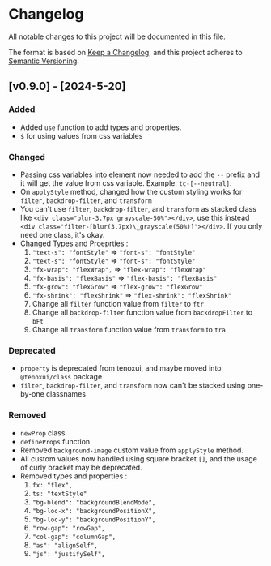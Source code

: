 # Changelog

All notable changes to this project will be documented in this file.

The format is based on [Keep a Changelog](https://keepachangelog.com/en/1.1.0/),
and this project adheres to [Semantic Versioning](https://semver.org/spec/v2.0.0.html).

## [v0.9.0] - [2024-5-20]

### Added

- Added `use` function to add types and properties.
- `$` for using values from css variables

### Changed

- Passing css variables into element now needed to add the `--` prefix and it will get the value from css variable. Example: `tc-[--neutral]`.
- On `applyStyle` method, changed how the custom styling works for `filter`, `backdrop-filter`, and `transform`
- You can't use `filter`, `backdrop-filter`, and `transform` as stacked class like `<div class="blur-3.7px grayscale-50%"></div>`, use this instead `<div class="filter-[blur(3.7px)\_grayscale(50%)]"></div>`. If you only need one class, it's okay.
- Changed Types and Proeprties :
  1. `"text-s": "fontStyle"` => `"font-s": "fontStyle"`
  2. `"text-s": "fontStyle"` => `"font-s": "fontStyle"`
  3. `"fx-wrap": "flexWrap",` => `"flex-wrap": "flexWrap"`
  4. `"fx-basis": "flexBasis"` => `"flex-basis": "flexBasis"`
  5. `"fx-grow": "flexGrow"` => `"flex-grow": "flexGrow"`
  6. `"fx-shrink": "flexShrink"` => `"flex-shrink": "flexShrink"`
  7. Change all `filter` function value from `filter` to `ftr`
  8. Change all `backdrop-filter` function value from `backdropFilter` to `bFt`
  9. Change all `transform` function value from `transform` to `tra`

### Deprecated

- `property` is deprecated from tenoxui, and maybe moved into `@tenoxui/class` package
- `filter`, `backdrop-filter`, and `transform` now can't be stacked using one-by-one classnames

### Removed

- `newProp` class
- `defineProps` function
- Removed `background-image` custom value from `applyStyle` method.
- All custom values now handled using square bracket `[]`, and the usage of curly bracket may be deprecated.
- Removed types and properties :
  1. `fx: "flex",`
  2. `ts: "textStyle"`
  3. `"bg-blend": "backgroundBlendMode",`
  4. `"bg-loc-x": "backgroundPositionX",`
  5. `"bg-loc-y": "backgroundPositionY",`
  6. `"row-gap": "rowGap",`
  7. `"col-gap": "columnGap",`
  8. `"as": "alignSelf",`
  9. `"js": "justifySelf",`
